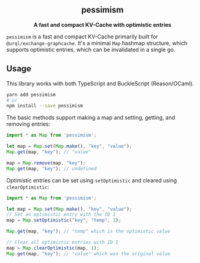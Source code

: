 <h2 align="center">pessimism</h2>
<p align="center">
<strong>A fast and compact KV-Cache with optimistic entries</strong>
</p>

`pessimism` is a fast and compact KV-Cache primarily built for `@urql/exchange-graphcache`.
It's a minimal `Map` hashmap structure, which supports optimistic entries, which can be invalidated in a single go.

## Usage

This library works with both TypeScript and BuckleScript (Reason/OCaml).

```sh
yarn add pessimism
# or
npm install --save pessimism
```

The basic methods support making a map and setting, getting, and removing entries:

```js
import * as Map from 'pessimism';

let map = Map.set(Map.make(), "key", "value");
Map.get(map, "key"); // "value"

map = Map.remove(map, "key");
Map.get(map, "key"); // undefined
```

Optimistic entries can be set using `setOptimistic` and cleared using `clearOptimistic`:

```js
import * as Map from 'pessimism';

let map = Map.set(Map.make(), "key", "value");
// Set an optimistic entry with the ID 1
map = Map.setOptimistic("key", "temp", 1);

Map.get(map, "key"); // "temp" which is the optimistic value

// Clear all optimistic entries with ID 1
map = Map.clearOptimistic(map, 1);
Map.get(map, "key"); // "value" which was the original value
```

